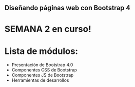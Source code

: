 ## Diseñando páginas web con Bootstrap 4

# SEMANA 2 en curso!

# Lista de módulos:

- Presentación de Bootstrap 4.0
- Componentes CSS de Bootstrap
- Componentes JS de Bootstrap
- Herramientas de desarrollos
